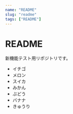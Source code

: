```yaml
---
name: "README"
slug: "readme"
tags: ["README"]
---
```


# README

新機能テスト用リポジトリです。

* イチゴ
* メロン
* スイカ
* みかん
* ぶどう
* バナナ
* きゅうり

